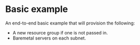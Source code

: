 # Basic example

An end-to-end basic example that will provision the following:
- A new resource group if one is not passed in.
- Baremetal servers on each subnet.
